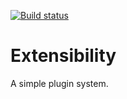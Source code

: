 [![Build status](https://ci.appveyor.com/api/projects/status/3bj49k527irulfvp/branch/release?svg=true)](https://ci.appveyor.com/project/programmersdigest/extensibility/branch/release)
# Extensibility
A simple plugin system.
